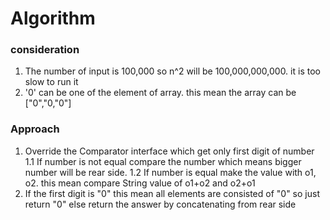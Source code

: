# Algorithm

### consideration
1. The number of input is 100,000 so n^2 will be 100,000,000,000. it is too slow to run it
2. '0' can be one of the element of array. this mean the array can be ["0","0,"0"]


### Approach

1. Override the Comparator interface which get only first digit of number
1.1 If number is not equal compare the number which means bigger number will be rear side.
1.2 If number is equal make the value with o1, o2. this mean compare String value of o1+o2 and o2+o1
2. If the first digit is "0" this mean all elements are consisted of "0" so just return "0" else return the answer by concatenating from rear side
